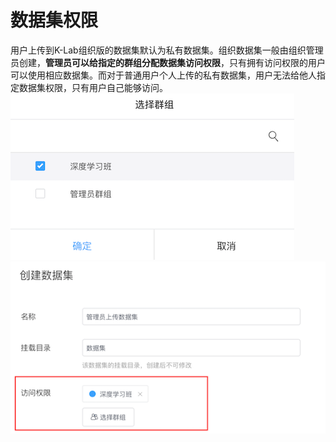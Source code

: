 # 数据集权限

用户上传到K-Lab组织版的数据集默认为私有数据集。组织数据集一般由组织管理员创建，**管理员可以给指定的群组分配数据集访问权限**，只有拥有访问权限的用户可以使用相应数据集。而对于普通用户个人上传的私有数据集，用户无法给他人指定数据集权限，只有用户自己能够访问。
  ![image description](/image/数据集权限-选择群组.png)
  ![image description](/image/创建数据集-访问权限.png)